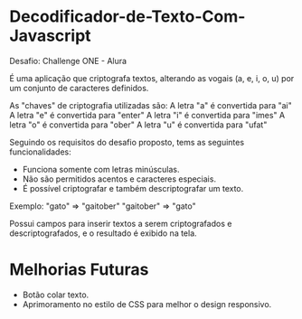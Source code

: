 # Decodificador-de-Texto-Com-Javascript
Desafio: Challenge ONE - Alura

É uma aplicação que criptografa textos, alterando as vogais (a, e, i, o, u) por um conjunto de caracteres definidos. 

As "chaves" de criptografia utilizadas são:
A letra "a" é convertida para "ai"
A letra "e" é convertida para "enter"
A letra "i" é convertida para "imes"
A letra "o" é convertida para "ober"
A letra "u" é convertida para "ufat"

Seguindo os requisitos do desafio proposto, tems as seguintes funcionalidades:
- Funciona somente com letras minúsculas.
- Não são permitidos acentos e caracteres especiais.
- É possível criptografar e também descriptografar um texto.

Exemplo:
"gato" => "gaitober"
"gaitober" => "gato"

Possui campos para inserir textos a serem criptografados e descriptografados, e o resultado é exibido na tela.

# Melhorias Futuras
-  Botão colar texto.
-  Aprimoramento no estilo de CSS para melhor o design responsivo.
